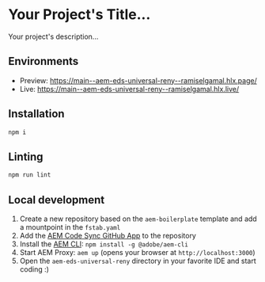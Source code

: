 # Your Project's Title...
Your project's description...

## Environments
- Preview: https://main--aem-eds-universal-reny--ramiselgamal.hlx.page/
- Live: https://main--aem-eds-universal-reny--ramiselgamal.hlx.live/

## Installation

```sh
npm i
```

## Linting

```sh
npm run lint
```

## Local development

1. Create a new repository based on the `aem-boilerplate` template and add a mountpoint in the `fstab.yaml`
1. Add the [AEM Code Sync GitHub App](https://github.com/apps/aem-code-sync) to the repository
1. Install the [AEM CLI](https://github.com/adobe/helix-cli): `npm install -g @adobe/aem-cli`
1. Start AEM Proxy: `aem up` (opens your browser at `http://localhost:3000`)
1. Open the `aem-eds-universal-reny` directory in your favorite IDE and start coding :)
